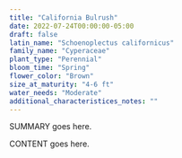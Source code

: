 ```yaml
---
title: "California Bulrush"
date: 2022-07-24T00:00:00-05:00
draft: false
latin_name: "Schoenoplectus californicus"
family_name: "Cyperaceae"
plant_type: "Perennial"
bloom_time: "Spring"
flower_color: "Brown"
size_at_maturity: "4-6 ft"
water_needs: "Moderate"
additional_characteristices_notes: ""
---
```


SUMMARY goes here.

<!--more-->

CONTENT goes here.